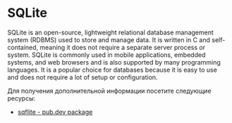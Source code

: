 # SQLite

SQLite is an open-source, lightweight relational database management system (RDBMS) used to store and manage data. It is written in C and self-contained, meaning it does not require a separate server process or system. SQLite is commonly used in mobile applications, embedded systems, and web browsers and is also supported by many programming languages. It is a popular choice for databases because it is easy to use and does not require a lot of setup or configuration.

Для получения дополнительной информации посетите следующие ресурсы:

- [sqflite - pub.dev package](https://pub.dev/packages/sqflite)
